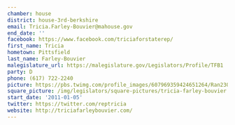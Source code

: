 ```yaml
---
chamber: house
district: house-3rd-berkshire
email: Tricia.Farley-Bouvier@mahouse.gov
end_date: ''
facebook: https://www.facebook.com/triciaforstaterep/
first_name: Tricia
hometown: Pittsfield
last_name: Farley-Bouvier
malegislature_url: https://malegislature.gov/Legislators/Profile/TFB1
party: D
phone: (617) 722-2240
picture: https://pbs.twimg.com/profile_images/607969359424651264/Ran23OJV_400x400.jpg
square_picture: /img/legislators/square-pictures/tricia-farley-bouvier.png
start_date: '2011-01-05'
twitter: https://twitter.com/reptricia
website: http://triciafarleybouvier.com/
---
```


